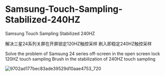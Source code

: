 # Samsung-Touch-Sampling-Stabilized-240HZ
Samsung Touch Sampling Stabilized 240HZ

解决三星24系列关屏在开屏锁定120HZ触控采样 刷入即稳定240HZ触控采样

Solve the problem of Samsung 24 series off-screen in the open screen lock 120HZ touch sampling Brush in the stabilization of 240HZ touch sampling

![9702ad177bec83ade39529d10aae4753_720](https://github.com/user-attachments/assets/67c5ea6e-06a3-4e6e-a745-c591c1208122)
